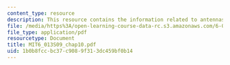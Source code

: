 ```yaml
---
content_type: resource
description: This resource contains the information related to antennas and radiation.
file: /media/https%3A/open-learning-course-data-rc.s3.amazonaws.com/6-013-electromagnetics-and-applications-spring-2009/1b0b8fccbc37c9089f313dc459bf0b14_MIT6_013S09_chap10.pdf
file_type: application/pdf
resourcetype: Document
title: MIT6_013S09_chap10.pdf
uid: 1b0b8fcc-bc37-c908-9f31-3dc459bf0b14
---
```

